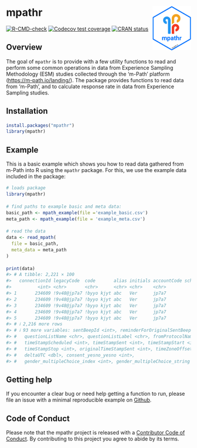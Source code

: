 
<!-- README.md is generated from README.Rmd. Please edit that file -->

# mpathr <img src="man/figures/logo.png" align="right" height="120" alt="" />

<!-- badges: start -->

[![R-CMD-check](https://github.com/m-path-io/mpathr/actions/workflows/R-CMD-check.yaml/badge.svg)](https://github.com/m-path-io/mpathr/actions/workflows/R-CMD-check.yaml)
[![Codecov test
coverage](https://codecov.io/gh/m-path-io/mpathr/graph/badge.svg)](https://app.codecov.io/gh/m-path-io/mpathr)
[![CRAN
status](https://www.r-pkg.org/badges/version/mpathr)](https://CRAN.R-project.org/package=mpathr)
<!-- badges: end -->

## Overview

The goal of `mpathr` is to provide with a few utility functions to read
and perform some common operations in data from Experience Sampling
Methodology (ESM) studies collected through the ‘m-Path’ platform
(<https://m-path.io/landing/>). The package provides functions to read
data from ‘m-Path’, and to calculate response rate in data from
Experience Sampling studies.

## Installation

``` r
install.packages("mpathr")
library(mpathr)
```

## Example

This is a basic example which shows you how to read data gathered from
m-Path into R using the `mpathr` package. For this, we use the example
data included in the package:

``` r
# loads package
library(mpathr)

# find paths to example basic and meta data:
basic_path <- mpath_example(file ='example_basic.csv')
meta_path <- mpath_example(file = 'example_meta.csv')

# read the data
data <- read_mpath(
  file = basic_path,
  meta_data = meta_path
)

print(data)
#> # A tibble: 2,221 × 100
#>   connectionId legacyCode  code       alias initials accountCode scheduledBeepId
#>          <int> <chr>       <chr>      <chr> <chr>    <chr>                 <int>
#> 1       234609 !9v48@jp7a7 !byyo kjyt abc   Ver      jp7a7                    -1
#> 2       234609 !9v48@jp7a7 !byyo kjyt abc   Ver      jp7a7              28626776
#> 3       234609 !9v48@jp7a7 !byyo kjyt abc   Ver      jp7a7              28626777
#> 4       234609 !9v48@jp7a7 !byyo kjyt abc   Ver      jp7a7              28626781
#> 5       234609 !9v48@jp7a7 !byyo kjyt abc   Ver      jp7a7              28626782
#> # ℹ 2,216 more rows
#> # ℹ 93 more variables: sentBeepId <int>, reminderForOriginalSentBeepId <int>,
#> #   questionListName <chr>, questionListLabel <chr>, fromProtocolName <chr>,
#> #   timeStampScheduled <int>, timeStampSent <int>, timeStampStart <int>,
#> #   timeStampStop <int>, originalTimeStampSent <int>, timeZoneOffset <int>,
#> #   deltaUTC <dbl>, consent_yesno_yesno <int>,
#> #   gender_multipleChoice_index <int>, gender_multipleChoice_string <chr>, …
```

## Getting help

If you encounter a clear bug or need help getting a function to run,
please file an issue with a minimal reproducible example on
[Github](https://github.com/m-path-io/mpathr/issues).

## Code of Conduct

Please note that the mpathr project is released with a [Contributor Code
of
Conduct](https://github.com/m-path-io/mpathr/blob/master/CODE_OF_CONDUCT.md).
By contributing to this project you agree to abide by its terms.
